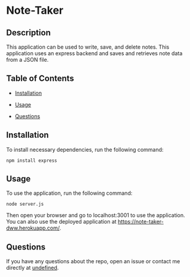 # Note-Taker

## Description

This application can be used to write, save, and delete notes. This application uses an express backend and saves and retrieves note data from a JSON file.

## Table of Contents

* [Installation](#installation)

* [Usage](#usage)

* [Questions](#questions)

## Installation

To install necessary dependencies, run the following command:

```
npm install express
```

## Usage

To use the application, run the following command:

```
node server.js
```

Then open your browser and go to localhost:3001 to use the application. You can also use the deployed application at https://note-taker-dww.herokuapp.com/.

## Questions

If you have any questions about the repo, open an issue or contact me directly at <a href="mailto:donovanw.walker@gmail.com">undefined</a>.

